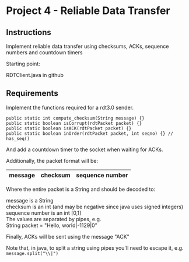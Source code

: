 # Project 4  - Reliable Data Transfer

## Instructions

Implement reliable data transfer using checksums, ACKs, sequence numbers and countdown timers

Starting point:

RDTClient.java in github

## Requirements
Implement the functions required for a rdt3.0 sender.


  `public static int compute_checksum(String message) {}` </br>
  `public static boolean isCorrupt(rdtPacket packet) {}` </br>
  `public static boolean isACK(rdtPacket packet) {}` </br>
  `public static boolean inOrder(rdtPacket packet, int seqno) {} // has_seq()` </br>

And add a countdown timer to the socket when waiting for ACKs.

Additionally, the packet format will be:

message | checksum | sequence number
--- | --- | ---

Where the entire packet is a String and should be decoded to:

message is a String </br>
checksum is an int (and may be negative since java uses signed integers) </br>
sequence number is an int [0,1] </br>
The values are separated by pipes, e.g.</br>
String packet = "Hello, world|-1129|0"</br>
 
Finally, ACKs will be sent using the message "ACK"

Note that, in java, to split a string using pipes you'll need to escape it, e.g.   
`message.split("\\|")`
